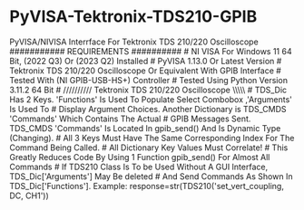 # PyVISA-Tektronix-TDS210-GPIB
PyVISA/NIVISA Interrface For Tektronix TDS 210/220 Oscilloscope
########### REQUIREMENTS ##########
    # NI VISA For Windows 11 64 Bit, (2022 Q3) Or (2023 Q2) Installed
    # PyVISA 1.13.0 Or Latest Version
    # Tektronix TDS 210/220 Oscilloscope Or Equivalent With GPIB Interface
    # Tested With (NI GPIB-USB-HS+) Controller
    # Tested Using Python Version 3.11.2 64 Bit
    # ////////// Tektronix TDS 210/220 Oscilloscope \\\\\\\\\\
    # TDS_Dic Has 2 Keys. 'Functions' Is Used To Populate Select Combobox ,'Arguments' Is Used To
    # Display Argument Choices. Another Dictionary is TDS_CMDS 'Commands' Which Contains The Actual 
    # GPIB Messages Sent. TDS_CMDS 'Commands' Is Located In gpib_send() And Is Dynamic Type (Changing). 
    # All 3 Keys Must Have The Same Corresponding Index For The Command Being Called.
    # All Dictionary Key Values Must Correlate!
    # This Greatly Reduces Code By Using 1 Function gpib_send() For Almost All Commands
    # If TDS210 Class Is To be Used Without A GUI Interface, TDS_Dic['Arguments'] May Be deleted
    # And Send Commands As Shown In TDS_Dic['Functions']. Example: response=str(TDS210('set_vert_coupling, DC, CH1'))   

